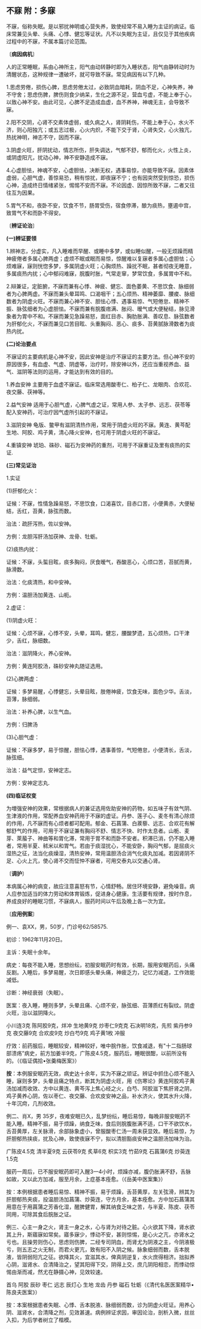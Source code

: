 ##  不寐      附：多寐

不寐，俗称失眠。是以邪扰神明或心营失养，致使经常不易入睡为主证的病证。临床常兼见头晕、头痛、心悸、健忘等证状。凡不以失眠为主证，且仅见于其他疾病过程中的不寐，不属本篇讨论范围。

〔**病因病机**〕

人的正常睡眠，系由心神所主，阳气由动转静时即为入睡状态，阳气由静转动时为清醒状态，这种规律一遭破坏，就可导致不寐。常见病因有以下几种。

1.思虑劳倦，损伤心脾，思虑劳倦太过，必致阴血暗耗，阴血不足，心神失养，神不守舍；思虑伤脾，脾伤则食少纳呆，生化之源不足，营血亏虚，不能上奉于心，以致心神不安。由此可见，心脾不足造成血虚，血不养神，神魂无主，会导致不寐。

2.阳不交阴，心肾不交素体虚弱，或久病之人，肾阴耗伤，不能上奉于心，水火不济，则心阳独亢；或五志过极，心火内炽，不能下交于肾，心肾失交，心火独亢，热扰神明，神志不守，因而不寐。

3.阴虚火旺，肝阴扰动，情志所伤，肝失调达，气郁不舒，郁而化火，火性上炎，或阴虚阳亢，扰动心神，神不安静造成不寐。

4.心虚胆怯，神魂不安，心虚胆怯，决断无权，遇事易惊，亦能导致不寐。因素体虚弱，心胆气虚，善惊易恐，稍有惊扰，即夜寐不宁；也有因突然受到惊恐，损伤心神，造成终日情绪紧张，惕惕不安而不寐。不论因虚、因惊所致不寐，二者又往往互为因果。

5.胃气不和，夜卧不安，饮食不节，肠胃受伤，宿食停滞，酿为痰热，壅遏中宫，致胃气不和而卧不得安。

〔**辨证论治**〕

**(一)辨证要领**

1.辨神志，分虚实，凡入睡难而早醒、或睡中多梦，或似睡似醒，一般无烦躁而精神疲倦者多属心脾两虚；虚烦不眠或眠而易惊，惊醒难以复寐者多属心虚胆怯；心烦难寐，寐则恍惚多梦，多属阴虚火旺；心胸烦热、躁扰不眠，甚者彻夜无睡意，多属痰热内扰；心中郁闷难寐，脘腹时胀，气常走窜，梦常饮食，多属胃中不和。

2.辩兼证，定脏腑，不寐而兼有心悸、神疲、健忘、面色萎黄、不思饮食、脉细弱者为心脾两虚。不寐而兼头晕耳鸣、口渴咽干；五心烦热、精神萎靡、腰痠、脉细数者为阴虚火旺。不寐而兼心神不安、胆怯心悸、遇事易惊、气短倦怠、精神不振、脉弦细者为心虚胆怯。不寐而兼有脘腹痞满、胀闷、暧气或大便秘结，脉见滑象者为胃中不和。不寐而兼见急躁易怒，面红目赤、胸肋胀满、善叹息、脉弦数者为肝郁化火，不寐而兼见口苦目眩、头重胸闷、恶心、痰多、苔黄腻脉滑数者为痰热内扰。

**(二)论治要点**

不寐证的主要病机是心神不安，因此安神是治疗不寐证的主要方法。但心神不安的原因很多，有血虚、气虚、阴虚等，治疗时，除安神以外，还应当重视养血、益气、滋阴等法则的运用，才能达到有效的目的。

1.养血安神    主要用于血虚不寐证。临床常选用酸枣仁、柏子仁、龙眼肉、合欢花、夜交藤、茯神等。

2.益气安神    适用于心胆气虚，心脾气虚之证，常用人参、太子参、远志、茯苓等配入安神药，可治疗因气虚所引起的不寐证。

3.滋阴安神   龟版、鳖甲有滋阴清热作用，常用于阴虚火旺的不寐。黄连、黄芩配生地、阿胶、鸡子黄，清心降火安神，也可用于阴虚火旺的不寐证。

4.重镇安神   琥珀、硃砂、磁石为安神药的重剂，可用于不寐重证及里有痰热的实证.

**(三)常见证治**

1.实证

(1)肝郁化火：

证候：不寐，性情急躁易怒，不思饮食，口渴喜饮，目赤口苦，小便黄赤，大便秘结，舌红，苔黄，脉弦而数。

治法：疏肝泻热，佐以安神。

方例：龙胆泻肝汤加茯神、龙骨、牡蛎。

(2)痰热内扰：

证候：不寐，头蜇目眩，痰多胸闷，厌食暧气，吞酸恶心，心烦口苦，苔腻而黄，脉滑数。

治法：化痰清热，和中安神。

方例：温胆汤加黄连、山枙。

2.虚证：

(1)阴虚火旺：

证候：心烦不寐，心悸不安，头晕，耳鸣，健忘，腰酸梦遗，五心烦热，口干津少，舌红，脉细数。

治法：滋阴降火，养心安神。

方例：黄连阿胶汤，硃砂安神丸随证选用。

(2)心脾两虚：

证候：多梦易醒，心悸健忘，头晕目眩，肢倦神疲，饮食无味，面色少华。舌淡，苔薄，脉细弱。

治法：补养心脾，以生气血。

方例：归脾汤

(3)心胆气虚：

证候：不寐多梦，易于惊醒，胆怯心悸，遇事善惊，气短倦怠，小便清长，舌淡，脉弦细。

治法：益气定惊，安神定志。

方例：安神定志丸.

**(四)临证权变**

为増强安神的效果，常根据病人的兼证选用佐助安神的药物，如五味子有敛气阴、生津液的作用，常配养血安神药用于不寐的虚证。丹参、莲子心、麦冬有清心除烦的作用，凡不寐而有心烦者都可配用。郁金、石菖蒲、白蒺藜、远志、合欢花有解郁舒气的作用，可用于不寐证兼有胸闷不舒、情志不快、时作太息者。山栀、麦芽、萊菔子、神曲等和胃化滞，常用于胃不和而卧不安者。积滞已消，仍不能入睡者，常用半夏、秫米以和胃气。若由于痰湿扰心，不能安卧，胸闷气郁，是屈痰火湿热之征，法当化痰燥湿，清热安神，常用温胆汤合消气化痰丸加减。若因肾阴不足、心火上亢，使心肾不交而怔忡不寐者，可用交泰丸以交通心肾。

〔**调护**〕

本病属心神的病变，故应注意喜怒有节，心情舒畅。居住环境安静，避免噪音。病人应参加适当的体力劳动和体育锻炼，促进身心健康。生活要有规律，按时作息，养成良好的睡眠习惯，不寐病人，服药时间以午后及晚上各一次为宜。

〔**应用例案**〕

例一、袁XX，男，50岁，门诊号62/58575.

初诊：1962年11月20日。

主诉：失眠十余年。

病史：每夜不能入睡，思想纷纭，初服安眠药时有效，长期，服用安眠药后，头痛反剧。入睡后，多梦易醒，次日即感头晕头痛，神疲乏力，记忆力减退，工作效能减低。

诊断：神经衰弱（失眠）。

医案：夜入睡，睡则多梦，头晕且痛、心烦不安，脉弦细、苔薄质红有裂纹。阴虚火旺，治以滋阴降火。

小川连3克   陈阿胶9克，烊冲  生地黄9克    炒枣仁9克克   石决明18克，先煎    紫丹参9克   夜交藤9克  合欢皮9克    炒白芍9克   鸡子黄1枚   冲服

疗效：前药服后，睡眠较安，精神较好，唯中脘作胀，饮食减退，有"十二指肠球部溃疡”病史，前方加姜半9克，广陈皮4.5克，服药后，睡眠很酣，以前所没有的。（《临证偶拾•张羹梅医案》）

**按**：本例服安眠药无效，病史达十余年，实为不寐之顽证。辨证中抓住心烦不能入睡，寐则多梦，头晕且痛之特点，断其为阴虚火旺，用《伤寒论》黄连阿胶鸡子黄汤加减而收效、方中以黄连、黄芩泻上焦心经之火，白芍、阿胶滋下焦肝肾之阴，鸡子黄养心阴，佐以枣仁、夜交藤、合欢皮安神之品，补水济火，使其水升火降，十年沉疴，几剂收效。

例二、肖X，男    35岁，夜难安眠已久，乱梦纷纭，睡后易惊，每晚非服安眠药不能入睡。精神不振，易于烦躁，纳食乏味，食后则脘腹胀满不适，口干不欲饮水，舌苔黄厚，左关脉滑，余部脉象虚小，曾服酸枣仁汤一周未获显效。睡后易惊，为肝胆郁热挟痰，扰及心神，致使夜寐不宁，拟以清胆豁痰安神之温胆汤加味为治。

广陈皮4.5克  清半夏9克  云茯苓9克  炙草6克  枳实3克  竹茹9克  石菖蒲6克  炒萸连1.5克

服药一周后，已不服安眠药即可入醒3—4小时，烦躁亦减，腹仍胀满不舒，舌脉如故，又以此方加减，服至月余，上症基本痊愈。（《岳美中医案集》）

按：本例根据患者睡后易惊、精神不振，易于烦躁，舌苔黄厚，左关弦滑，辨其为肝胆郁热夹痰，投温胆汤加菖蒲、炒萸连，守方月余，基本痊愈。方中加石菖蒲其用意在于用菖蒲之芳香化湿，醒脾健胃，解其纳食乏味之苦，与半夏、陈皮、茯苓同用，可除其食后脘胀之证。

例三、心主一身之火，肾主一身之水，心与肾为对待之脏。心火欲其下降，肾水欲其上升，斯寤寐如常矣。寤多寐少，悸动不安，甚则惊惕，是心火之亢，亦肾水之亏也。且操劳则伤心，思虑则伤脾，二经专司阴血，而肾尤为阴液之主，今阴液极亏，则五志之火无制，而君火更亢，致有阳不入阴之候。脉象细弱而数，舌本脱液，皆阴弱阳亢之征。欲降其火，宜滋其水，俾真阴逆复，水火庶得相济。拙拟养心阴，滋肾水、合清降治之，望其阳得下交，阴得上交，庶几阴阳相恋，而悸动惊惕由渐而减，然尤在静摄心神，见效较速。

首乌  阿胶  辰砂  枣仁  远志  辰灯心  生地  龙齿  丹参  磁石  牡蛎（《清代名医医案精华•陈良夫医案》）

按：本案根据患者失眠、心悸、舌本脱液、脉细弱而数，诊为阴虚火旺证。用养心阴、滋肾水，合清降之剂，见效甚速。病例辨证求因，审因论治，剖析入微，丝丝入扣，为后学者树立了楷模。
